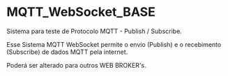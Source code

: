 # MQTT_WebSocket_BASE
Sistema para teste de Protocolo MQTT - Publish / Subscribe.

Esse Sistema MQTT WebSocket permite o envio (Publish) e o recebimento (Subscribe) de dados MQTT pela internet.

Poderá ser alterado para outros WEB BROKER's.
